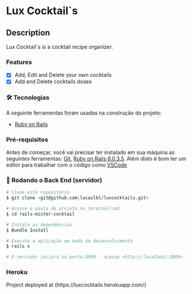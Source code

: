 # Lux Cocktail`s

## Description
<p>Lux Cocktail`s is a cocktail recipe organizer.</p>

### Features

- [x] Add, Edit and Delete your own cocktails
- [x] Add and Delete cocktails doses

### 🛠 Tecnologias

A seguinte ferramentas foram usadas na construção do projeto:

- [Ruby on Rails](https://rubyonrails.org/)

### Pré-requisitos

Antes de começar, você vai precisar ter instalado em sua máquina as seguintes ferramentas:
[Git](https://git-scm.com), [Ruby on Rails 6.0.3.5](https://rubyonrails.org/). 
Além disto é bom ter um editor para trabalhar com o código como [VSCode](https://code.visualstudio.com/)

### 🎲 Rodando o Back End (servidor)

```bash
# Clone este repositório
$ git clone <git@github.com:lucaslbl/luxcocktails.git>

# Acesse a pasta do projeto no terminal/cmd
$ cd rails-mister-cocktail

# Instale as dependências
$ Bundle Install

# Execute a aplicação em modo de desenvolvimento
$ rails s

# O servidor inciará na porta:3000 - acesse <http://localhost:3000>
```

### Heroku

<p>Project deployed at (https://luxcocktails.herokuapp.com/)</p>
